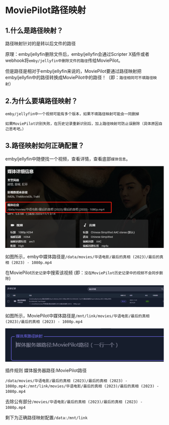 # MoviePilot路径映射

## 1.什么是路径映射？

路径映射针对的是转以后文件的路径

原理：emby/jellyfin删除文件后，emby/jellyfin会通过Scripter X插件或者webhook将`emby/jellyfin中删除文件的路径`传给MoviePilot。

但是路径是相对于emby/jellyfin来说的，MoviePilot要通过路径映射把emby/jellyfin中的路径转换成MoviePilot中的路径！（即：`路径相同可不填路径映射`）

## 2.为什么要填路径映射？

`emby/jellyfin中一个视频可能有多个版本，如果不填路径映射可能会一同删掉`

`如果MoviePilot识别失败，在历史记录重新识别后，加上路径映射可防止误删除（具体原因自己思考吧。）`

## 3.路径映射如何正确配置？

emby/jellyfin中随便找一个视频，查看详情，查看底部`媒体信息`。

![img.png](img.png)

如图所示，emby中媒体路径是`/data/movies/华语电影/最后的真相 (2023)/最后的真相 (2023) - 1080p.mp4`

在MoviePilot`历史记录`中搜索该视频 (即：`没在MoviePilot历史记录中的视频不会同步删除`)

![img_1.png](img_1.png)

如图所示，MoviePilot中媒体路径是`/mnt/link/movies/华语电影/最后的真相 (2023)/最后的真相 (2023) - 1080p.mp4`

![img_2.png](img_2.png)

插件规则  媒体服务器路径:MoviePilot路径

`/data/movies/华语电影/最后的真相 (2023)/最后的真相 (2023) - 1080p.mp4:/mnt/link/movies/华语电影/最后的真相 (2023)/最后的真相 (2023) - 1080p.mp4`

去除公有部分`/movies/华语电影/最后的真相 (2023)/最后的真相 (2023) - 1080p.mp4`

剩下为正确路径映射配置`/data:/mnt/link`


